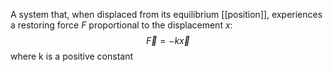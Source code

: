 A system that, when displaced from its equilibrium [[position]], experiences a restoring force $F$ proportional to the displacement $x$:
$$
\vec{F}=-k\vec{x}
$$
where k is a positive constant